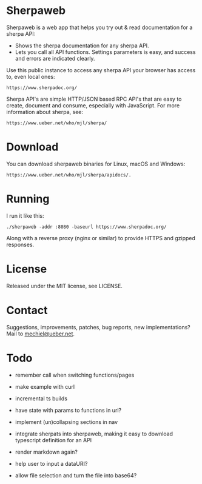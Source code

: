 # Sherpaweb

Sherpaweb is a web app that helps you try out & read documentation for a sherpa API:

- Shows the sherpa documentation for any sherpa API.
- Lets you call all API functions. Settings parameters is easy, and success and errors are indicated clearly.

Use this public instance to access any sherpa API your browser has
access to, even local ones:

	https://www.sherpadoc.org/

Sherpa API's are simple HTTP/JSON based RPC API's that are easy to
create, document and consume, especially with JavaScript.  For more
information about sherpa, see:

	https://www.ueber.net/who/mjl/sherpa/


# Download

You can download sherpaweb binaries for Linux, macOS and Windows:

	https://www.ueber.net/who/mjl/sherpa/apidocs/.


# Running

I run it like this:

	./sherpaweb -addr :8080 -baseurl https://www.sherpadoc.org/

Along with a reverse proxy (nginx or similar) to provide HTTPS and gzipped responses.


# License

Released under the MIT license, see LICENSE.


# Contact

Suggestions, improvements, patches, bug reports, new implementations?
Mail to mechiel@ueber.net.


# Todo

- remember call when switching functions/pages
- make example with curl
- incremental ts builds
- have state with params to functions in url?

- implement (un)collapsing sections in nav
- integrate sherpats into sherpaweb, making it easy to download typescript definition for an API
- render markdown again?
- help user to input a dataURI?
- allow file selection and turn the file into base64?
